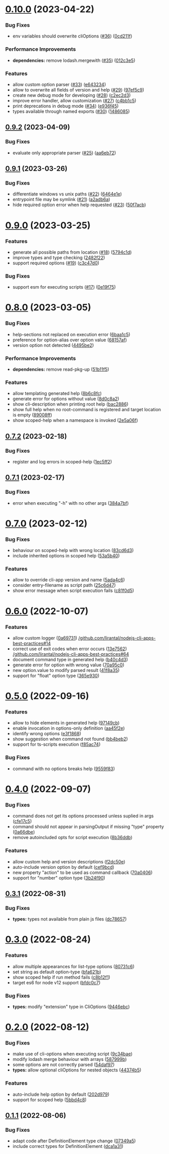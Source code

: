 # [0.10.0](https://github.com/carloscortonc/cli-er/compare/v0.9.2...v0.10.0) (2023-04-22)


### Bug Fixes

* env variables should overwrite cliOptions ([#36](https://github.com/carloscortonc/cli-er/issues/36)) ([0cd211f](https://github.com/carloscortonc/cli-er/commit/0cd211f394280359459bbe56c5972dea9568009a))


### Performance Improvements

* **dependencies:** remove lodash.mergewith ([#35](https://github.com/carloscortonc/cli-er/issues/35)) ([012c3e5](https://github.com/carloscortonc/cli-er/commit/012c3e557ab79f0d5b99942087bb45a41aab1114))


### Features

* allow custom option parser ([#33](https://github.com/carloscortonc/cli-er/issues/33)) ([e643234](https://github.com/carloscortonc/cli-er/commit/e6432348b209262a5101687020fc762bcc7d3072))
* allow to overwrite all fields of version and help ([#29](https://github.com/carloscortonc/cli-er/issues/29)) ([97ef5c9](https://github.com/carloscortonc/cli-er/commit/97ef5c9c3634b68bbf2dd2bbf9217f21f6314aa2))
* create new debug mode for developing ([#28](https://github.com/carloscortonc/cli-er/issues/28)) ([c2ec2d3](https://github.com/carloscortonc/cli-er/commit/c2ec2d303c4978ccc06dd5e53fedbf365218297d))
* improve error handler, allow customization ([#27](https://github.com/carloscortonc/cli-er/issues/27)) ([c4bb1c5](https://github.com/carloscortonc/cli-er/commit/c4bb1c5df0d764792398eb483f2135ad39631448))
* print deprecations in debug mode ([#34](https://github.com/carloscortonc/cli-er/issues/34)) ([e936f45](https://github.com/carloscortonc/cli-er/commit/e936f45a5c1dadea8e0a7c4952483edd9ce02e54))
* types available through named exports ([#30](https://github.com/carloscortonc/cli-er/issues/30)) ([1486085](https://github.com/carloscortonc/cli-er/commit/148608592ab098efa6d9b0803b015c1248b1eced))

## [0.9.2](https://github.com/carloscortonc/cli-er/compare/v0.9.1...v0.9.2) (2023-04-09)


### Bug Fixes

* evaluate only appropriate parser ([#25](https://github.com/carloscortonc/cli-er/issues/25)) ([aa6eb72](https://github.com/carloscortonc/cli-er/commit/aa6eb727d19bb7534257d35d3147141fc190eba2))

## [0.9.1](https://github.com/carloscortonc/cli-er/compare/v0.9.0...v0.9.1) (2023-03-26)


### Bug Fixes

* differentiate windows vs unix paths ([#22](https://github.com/carloscortonc/cli-er/issues/22)) ([6464e1e](https://github.com/carloscortonc/cli-er/commit/6464e1e4a2e1d2d0a254a3120658d3423c82e3ea))
* entrypoint file may be symlink ([#21](https://github.com/carloscortonc/cli-er/issues/21)) ([a2adb6a](https://github.com/carloscortonc/cli-er/commit/a2adb6a2d6f8592cec6d4e3d57b445aeb15b5c15))
* hide required option error when help requested ([#23](https://github.com/carloscortonc/cli-er/issues/23)) ([50f7acb](https://github.com/carloscortonc/cli-er/commit/50f7acb466a188028314fd0395374f9172f8d6a6))

# [0.9.0](https://github.com/carloscortonc/cli-er/compare/v0.8.0...v0.9.0) (2023-03-25)


### Features

* generate all possible paths from location ([#18](https://github.com/carloscortonc/cli-er/issues/18)) ([5794c1d](https://github.com/carloscortonc/cli-er/commit/5794c1d1d4083c383ef6ce4bcb775ff41b32c0d1))
* improve types and type checking ([2482f22](https://github.com/carloscortonc/cli-er/commit/2482f2264d75616d33be6cbeb0c913890ecf3296))
* support required options ([#19](https://github.com/carloscortonc/cli-er/issues/19)) ([c3c47d0](https://github.com/carloscortonc/cli-er/commit/c3c47d09ccc9eef16cae2bba5fd5e302a81e5863))


### Bug Fixes

* support esm for executing scripts ([#17](https://github.com/carloscortonc/cli-er/issues/17)) ([0e19f75](https://github.com/carloscortonc/cli-er/commit/0e19f755178f55c01703d4eeee9cb40a1f525b9d))

# [0.8.0](https://github.com/carloscortonc/cli-er/compare/v0.7.2...v0.8.0) (2023-03-05)


### Bug Fixes

* help-sections not replaced on execution error ([6baa1c5](https://github.com/carloscortonc/cli-er/commit/6baa1c55216f6e512c556c7f97935b492b3c3a7e))
* preference for option-alias over option value ([68157af](https://github.com/carloscortonc/cli-er/commit/68157afa7321de9dae09c4c99c114474884e743b))
* version option not detected ([4495be2](https://github.com/carloscortonc/cli-er/commit/4495be2a61fd93af338e3dfd9ef401bdf401efbd))


### Performance Improvements

* **dependencies:** remove read-pkg-up ([51b11f5](https://github.com/carloscortonc/cli-er/commit/51b11f5952d44be11d4ed8bfe2025a386bf31015))


### Features

* allow templating generated help ([8b6c8fc](https://github.com/carloscortonc/cli-er/commit/8b6c8fcc0f78818fb9dc1cd33eb6c05021a1a8ed))
* generate error for options without value ([8d0c8a2](https://github.com/carloscortonc/cli-er/commit/8d0c8a2bb84bc04500e1b9609fff55d959551c3d))
* show cli-description when printing root help ([bac2886](https://github.com/carloscortonc/cli-er/commit/bac2886e9033dc231d3a7def8e03f675e825a8ba))
* show full help when no root-command is registered and target location is empty ([89008ff](https://github.com/carloscortonc/cli-er/commit/89008ff88b8aad24641a4cbd29ab8621735b374f))
* show scoped-help when a namespace is invoked ([2e5a06f](https://github.com/carloscortonc/cli-er/commit/2e5a06fc7c6d36e64d7c096ba439085435563d96))

## [0.7.2](https://github.com/carloscortonc/cli-er/compare/v0.7.1...v0.7.2) (2023-02-18)


### Bug Fixes

* register and log errors in scoped-help ([1ec5ff2](https://github.com/carloscortonc/cli-er/commit/1ec5ff20c4dfbf4a85f994057e4d0ec18070612a))

## [0.7.1](https://github.com/carloscortonc/cli-er/compare/v0.7.0...v0.7.1) (2023-02-17)


### Bug Fixes

* error when executing "-h" with no other args ([384a7bf](https://github.com/carloscortonc/cli-er/commit/384a7bfc9258946379330ee5de2cf31cafc61a8b))

# [0.7.0](https://github.com/carloscortonc/cli-er/compare/v0.6.0...v0.7.0) (2023-02-12)


### Bug Fixes

* behaviour on scoped-help with wrong location ([83cd6d3](https://github.com/carloscortonc/cli-er/commit/83cd6d32cc1505d6ea92014a48ee90a692fd8849))
* include inherited options in scoped help ([53a5b40](https://github.com/carloscortonc/cli-er/commit/53a5b4039fc0aade15bf8bdc5a3e142686830cca))


### Features

* allow to override cli-app version and name ([5ada4c6](https://github.com/carloscortonc/cli-er/commit/5ada4c67b81ef394002f8bd06bbc09811e483582))
* consider entry-filename as script path ([25c6d47](https://github.com/carloscortonc/cli-er/commit/25c6d47d0737bd430eaa0c0901fd1f6e4b833fdc))
* show error message when script execution fails ([c81f0d5](https://github.com/carloscortonc/cli-er/commit/c81f0d5d98dae1ccd9c4dc033d7bbce52b3ab938))

# [0.6.0](https://github.com/carloscortonc/cli-er/compare/v0.5.0...v0.6.0) (2022-10-07)


### Features

* allow custom logger ([0a69731](https://github.com/carloscortonc/cli-er/commit/0a69731873d1b279065001fa0aa98dab1335f099)) [/github.com/lirantal/nodejs-cli-apps-best-practices#14](https://github.com//github.com/lirantal/nodejs-cli-apps-best-practices/issues/14)
* correct use of exit codes when error occurs ([13e7562](https://github.com/carloscortonc/cli-er/commit/13e7562f2272c3670828a6d9523549116b421c66)) [/github.com/lirantal/nodejs-cli-apps-best-practices#64](https://github.com//github.com/lirantal/nodejs-cli-apps-best-practices/issues/64)
* document command type in generated help ([b40c4d3](https://github.com/carloscortonc/cli-er/commit/b40c4d338dd8b0bfcadf3b8e47f47ad97578515e))
* generate error for option with wrong value ([70a95c0](https://github.com/carloscortonc/cli-er/commit/70a95c01615422fc867c07a0d8d847f521cf7efd))
* new option.value to modify parsed result ([41f8a35](https://github.com/carloscortonc/cli-er/commit/41f8a35c89d5ea4f6b7814607d7abbbf2b5c82d6))
* support for "float" option type ([365e930](https://github.com/carloscortonc/cli-er/commit/365e930566a93368ca991e5d8811c4ede065863c))

# [0.5.0](https://github.com/carloscortonc/cli-er/compare/v0.4.0...v0.5.0) (2022-09-16)


### Features

* allow to hide elements in generated help ([97149cb](https://github.com/carloscortonc/cli-er/commit/97149cb72132d22184d12126f513c63cfdf3c363))
* enable invocation in options-only definition ([aa45f2e](https://github.com/carloscortonc/cli-er/commit/aa45f2ec1dd51cbf8fb5146501df83b2bab09973))
* identify wrong options ([e3f1868](https://github.com/carloscortonc/cli-er/commit/e3f1868f4c9a6c24c200c1de5873493b48fd8a94))
* show suggestion when command not found ([bb4beb2](https://github.com/carloscortonc/cli-er/commit/bb4beb262f2ebd9cf85e7b3e6ba91f5ebecc1864))
* support for ts-scripts execution ([f85ac74](https://github.com/carloscortonc/cli-er/commit/f85ac74a227da3b8f960beb1a791f7e1d9ce7407))


### Bug Fixes

* command with no options breaks help ([9559f83](https://github.com/carloscortonc/cli-er/commit/9559f83c37ac012cb4b69e23094a7e617e00fcf0))

# [0.4.0](https://github.com/carloscortonc/cli-er/compare/v0.3.1...v0.4.0) (2022-09-07)


### Bug Fixes

* command does not get its options processed unless suplied in args ([cfe17c5](https://github.com/carloscortonc/cli-er/commit/cfe17c58cca6506d85db704703522b2c6a1005e0))
* command should not appear in parsingOutput if missing "type" property ([0a66dbe](https://github.com/carloscortonc/cli-er/commit/0a66dbee27d242ce8db2850ab391483d9855f1ea))
* remove autoincluded opts for script execution ([8b36ddb](https://github.com/carloscortonc/cli-er/commit/8b36ddb22514312fdcb0c05c991c916fe50709f8))


### Features

* allow custom help and version descriptions ([f2dc50e](https://github.com/carloscortonc/cli-er/commit/f2dc50ecbf705a6d15d839d002880d5635c98a1a))
* auto-include version option by default ([cef9bcd](https://github.com/carloscortonc/cli-er/commit/cef9bcd32ec191602d4331f8e54adc214bd2f043))
* new property "action" to be used as command callback ([70a0406](https://github.com/carloscortonc/cli-er/commit/70a040691eda6c5dba1f35d3441f0583fe757117))
* support for "number" option type ([3b24f90](https://github.com/carloscortonc/cli-er/commit/3b24f90fc1549aa9ff1b5411531111d2b93eadab))

## [0.3.1](https://github.com/carloscortonc/cli-er/compare/v0.3.0...v0.3.1) (2022-08-31)


### Bug Fixes

* **types:** types not available from plain js files ([dc78657](https://github.com/carloscortonc/cli-er/commit/dc78657b1a20010cb7bdee9cc216be0ee48c64a0))

# [0.3.0](https://github.com/carloscortonc/cli-er/compare/v0.2.0...v0.3.0) (2022-08-24)


### Features

* allow multiple appearances for list-type options ([80731c6](https://github.com/carloscortonc/cli-er/commit/80731c674290d50e0d6fb4e48a24ec83847946d0))
* set string as default option-type ([bfa621b](https://github.com/carloscortonc/cli-er/commit/bfa621bcff46a88dbe49fb7009a9a42faeedd823))
* show scoped help if run method fails ([c8b12f1](https://github.com/carloscortonc/cli-er/commit/c8b12f1817e51e09f233191432ac8da464a523e1))
* target es6 for node v12 support ([bfdc0c7](https://github.com/carloscortonc/cli-er/commit/bfdc0c7c19d75726203f15b9384570fa485ca998))


### Bug Fixes

* **types:** modify "extension" type in CliOptions ([9446ebc](https://github.com/carloscortonc/cli-er/commit/9446ebc4e7a4e00ff7e24a8491441935641066c8))

# [0.2.0](https://github.com/carloscortonc/cli-er/compare/v0.1.1...v0.2.0) (2022-08-12)


### Bug Fixes

* make use of cli-options when executing script ([9c34bae](https://github.com/carloscortonc/cli-er/commit/9c34bae4f574674b81cf14194f289c7ee0ac72b4))
* modify lodash merge behaviour with arrays ([587999b](https://github.com/carloscortonc/cli-er/commit/587999b82b40ca6ac0afca2219c448679dca8c31))
* some options are not correctly parsed ([54daf97](https://github.com/carloscortonc/cli-er/commit/54daf975e9f17a6aa0bad1fa478a6546d12e5323))
* **types:** allow optional cliOptions for nested objects ([44374b5](https://github.com/carloscortonc/cli-er/commit/44374b5e5b316e9a7a669fbb0526a29b55a8bb83))


### Features

* auto-include help option by default ([202d979](https://github.com/carloscortonc/cli-er/commit/202d979c925c67ab78b0c400559aa32493290716))
* support for scoped help ([5bbd4c8](https://github.com/carloscortonc/cli-er/commit/5bbd4c842cf662bce925725074de2ba140531a07))

## [0.1.1](https://github.com/carloscortonc/cli-er/compare/v0.1.0...v0.1.1) (2022-08-06)


### Bug Fixes

* adapt code after DefinitionElement type change ([07349a5](https://github.com/carloscortonc/cli-er/commit/07349a555216f50b776d98145a2ccdd77a176521))
* include correct types for DefinitionElement ([dca1a31](https://github.com/carloscortonc/cli-er/commit/dca1a315c872650683f0ffc3e5c7bc102bfc7f09))
